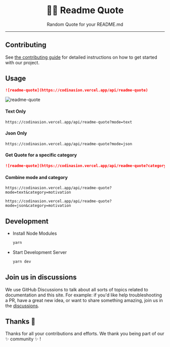 <h1 align="center">✍🏻 Readme Quote</h1>

<p align="center"> Random Quote for your README.md
    <br/>
</p>

---

## Contributing

See [the contributing guide](CONTRIBUTING.md) for detailed instructions on how to get started with our project.

## Usage

```md
![readme-quote](https://codinasion.vercel.app/api/readme-quote)
```

![readme-quote](https://codinasion.vercel.app/api/readme-quote)

#### Text Only

```
https://codinasion.vercel.app/api/readme-quote?mode=text
```

#### Json Only

```
https://codinasion.vercel.app/api/readme-quote?mode=json
```

#### Get Quote for a specific category

```md
![readme-quote](https://codinasion.vercel.app/api/readme-quote?category=motivation)
```

#### Combine mode and category

```
https://codinasion.vercel.app/api/readme-quote?mode=text&category=motivation
```

```
https://codinasion.vercel.app/api/readme-quote?mode=json&category=motivation
```

## Development

- Install Node Modules

    ```bash
    yarn
    ```

- Start Development Server

    ```bash
    yarn dev
    ```

## Join us in discussions

We use GitHub Discussions to talk about all sorts of topics related to documentation and this site. For example: if you'd like help troubleshooting a PR, have a great new idea, or want to share something amazing, join us in the [discussions](https://github.com/codinasion/codinasion/discussions).

## Thanks :purple_heart:

Thanks for all your contributions and efforts. We thank you being part of our :sparkles: community :sparkles: !
